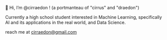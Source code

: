 👋 Hi, I’m @cirraedon ! (a portmanteau of "cirrus" and "draedon")

Currently a high school student interested in Machine Learning, specifically AI and its applications in the real world, and Data Science.

reach me at cirraedon@gmail.com

